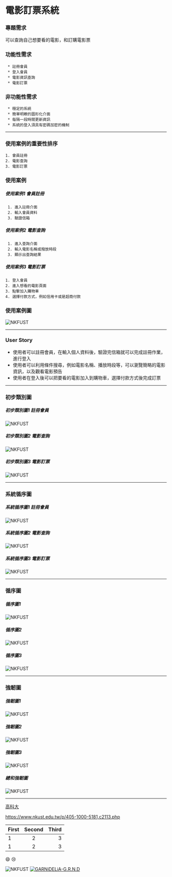 
#  電影訂票系統

### 專題需求
 可以查詢自己想要看的電影，和訂購電影票
 
### 功能性需求

```
 * 註冊會員 
 * 登入會員
 * 電影資訊查詢
 * 電影訂票
``` 
### 非功能性需求

```
 * 穩定的系統
 * 簡單明瞭的圖形化介面
 * 每隔一段時間更新資訊
 * 系統的登入須具有密碼加密的機制
 ```
***
### 使用案例的重要性排序
```
1. 會員註冊
2. 電影查詢
3. 電影訂票
```
### 使用案例
##### 使用案例1 會員註冊
```
 1. 進入註冊介面
 2. 輸入會員資料
 3. 驗證信箱
```
##### 使用案例2 電影查詢
```
 1. 進入查詢介面
 2. 輸入電影名稱或撥放時段
 3. 顯示出查詢結果
```
 ##### 使用案例3 電影訂票
 ```
 1. 登入會員
 2. 進入想看的電影頁面
 3. 點擊加入購物車
 4. 選擇付款方式，例如信用卡或是超商付款
```
### 使用案例圖
![NKFUST](uc.PNG "使用案例圖")
***
### User Story
 * 使用者可以註冊會員，在輸入個人資料後，驗證完信箱就可以完成註冊作業，進行登入 
 * 使用者可以利用條件搜尋，例如電影名稱、播放時段等，可以瀏覽簡略的電影資訊，以及觀看電影預告
 * 使用者在登入後可以把要看的電影加入到購物車，選擇付款方式後完成訂票
***
### 初步類別圖
##### 初步類別圖1 註冊會員
![NKFUST](初步類別圖1.jpg "初步類別圖1")

##### 初步類別圖2 電影查詢
![NKFUST](初步類別圖2.jpg "初步類別圖2")

##### 初步類別圖3 電影訂票
![NKFUST](初步類別圖3.jpg "初步類別圖3")
***
### 系統循序圖

##### 系統循序圖1 註冊會員
![NKFUST](s1.PNG "系統循序圖1")

##### 系統循序圖2 電影查詢
![NKFUST](s2.PNG "系統循序圖2")

##### 系統循序圖3 電影訂票
![NKFUST](s3.PNG "系統循序圖3")
***
### 循序圖
##### 循序圖1
![NKFUST](循序圖1.jpg "循序圖1")
##### 循序圖2
![NKFUST](循序圖2.jpg "循序圖2")
##### 循序圖3
![NKFUST](循序圖3.jpg "循序圖3")
***
### 強韌圖
##### 強韌圖1
![NKFUST](強韌圖1.jpg "強韌圖1")
##### 強韌圖2
![NKFUST](強韌圖2.jpg "強韌圖2")
##### 強韌圖3
![NKFUST](強韌圖3.jpg "強韌圖3")
##### 總和強韌圖
![NKFUST](強韌圖.jpg "強韌圖")
***
[高科大](https://www.nkust.edu.tw/p/405-1000-5181,c2113.php)

<https://www.nkust.edu.tw/p/405-1000-5181,c2113.php>

|First|Second|Third|
|:------|:------:|------:|
|1|2|3|
|1|2|3|

:smile:
:cry:

![NKFUST](nkust.png "第一科大")
[![GARNiDELiA-G.R.N.D](https://img.youtube.com/vi/WCDY2gm0NH0/0.jpg)](https://youtu.be/WCDY2gm0NH0 "GARNiDELiA-G.R.N.D")





